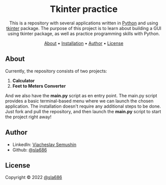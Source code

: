 <div align="center">

# Tkinter practice

This is a repository with several applications written in [Python](https://www.python.org/) and using [tkinter](https://docs.python.org/3.10/library/tkinter.html) package.
The purpose of this project is to learn about building a GUI using tkinter package, as well as practice programming skills with Python.


[About](#about) •
[Installation](#installation) •
[Author](#author) •
[License](#license)

</div>

## About

Currently, the repository consists of two projects:
1. **Calculator**
2. **Feet to Meters Converter**

And we also have the **main.py** script as en entry point. The main.py script provides a basic terminal-based menu where we can launch the chosen application.
The installation doesn't require any additional steps to be done. Just fork and pull the repository, and then launch the **main.py** script to start the project right away!

## Author
- LinkedIn: [Viacheslav Semushin](https://www.linkedin.com/in/viacheslav-semushin/)
- Github: [@sla686](https://github.com/sla686)

## License

Copyright © 2022 [@sla686](https://github.com/sla686) </br>

